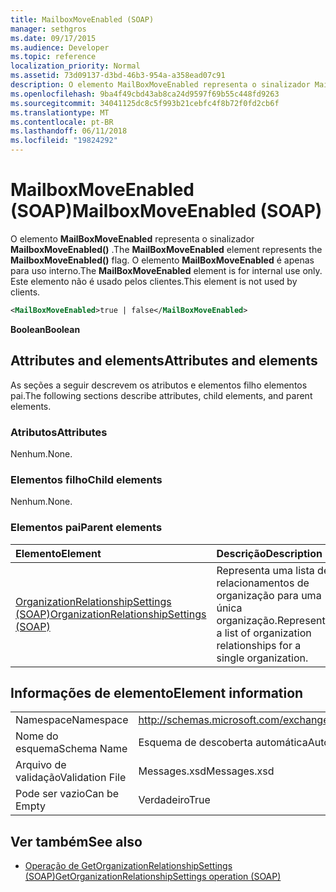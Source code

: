 ```yaml
---
title: MailboxMoveEnabled (SOAP)
manager: sethgros
ms.date: 09/17/2015
ms.audience: Developer
ms.topic: reference
localization_priority: Normal
ms.assetid: 73d09137-d3bd-46b3-954a-a358ead07c91
description: O elemento MailBoxMoveEnabled representa o sinalizador MailboxMoveEnabled(). O elemento MailBoxMoveEnabled é apenas para uso interno. Este elemento não é usado pelos clientes.
ms.openlocfilehash: 9ba4f49cbd43ab8ca24d9597f69b55c448fd9263
ms.sourcegitcommit: 34041125dc8c5f993b21cebfc4f8b72f0fd2cb6f
ms.translationtype: MT
ms.contentlocale: pt-BR
ms.lasthandoff: 06/11/2018
ms.locfileid: "19824292"
---
```

# <a name="mailboxmoveenabled-soap"></a><span data-ttu-id="3c9a1-105">MailboxMoveEnabled (SOAP)</span><span class="sxs-lookup"><span data-stu-id="3c9a1-105">MailboxMoveEnabled (SOAP)</span></span>

<span data-ttu-id="3c9a1-106">O elemento **MailBoxMoveEnabled** representa o sinalizador **MailboxMoveEnabled()** .</span><span class="sxs-lookup"><span data-stu-id="3c9a1-106">The **MailBoxMoveEnabled** element represents the **MailboxMoveEnabled()** flag.</span></span> <span data-ttu-id="3c9a1-107">O elemento **MailBoxMoveEnabled** é apenas para uso interno.</span><span class="sxs-lookup"><span data-stu-id="3c9a1-107">The **MailBoxMoveEnabled** element is for internal use only.</span></span> <span data-ttu-id="3c9a1-108">Este elemento não é usado pelos clientes.</span><span class="sxs-lookup"><span data-stu-id="3c9a1-108">This element is not used by clients.</span></span> 
  
```XML
<MailBoxMoveEnabled>true | false</MailBoxMoveEnabled>
```

<span data-ttu-id="3c9a1-109">**Boolean**</span><span class="sxs-lookup"><span data-stu-id="3c9a1-109">**Boolean**</span></span>

## <a name="attributes-and-elements"></a><span data-ttu-id="3c9a1-110">Attributes and elements</span><span class="sxs-lookup"><span data-stu-id="3c9a1-110">Attributes and elements</span></span>

<span data-ttu-id="3c9a1-111">As seções a seguir descrevem os atributos e elementos filho elementos pai.</span><span class="sxs-lookup"><span data-stu-id="3c9a1-111">The following sections describe attributes, child elements, and parent elements.</span></span>
  
### <a name="attributes"></a><span data-ttu-id="3c9a1-112">Atributos</span><span class="sxs-lookup"><span data-stu-id="3c9a1-112">Attributes</span></span>

<span data-ttu-id="3c9a1-113">Nenhum.</span><span class="sxs-lookup"><span data-stu-id="3c9a1-113">None.</span></span>
  
### <a name="child-elements"></a><span data-ttu-id="3c9a1-114">Elementos filho</span><span class="sxs-lookup"><span data-stu-id="3c9a1-114">Child elements</span></span>

<span data-ttu-id="3c9a1-115">Nenhum.</span><span class="sxs-lookup"><span data-stu-id="3c9a1-115">None.</span></span>
  
### <a name="parent-elements"></a><span data-ttu-id="3c9a1-116">Elementos pai</span><span class="sxs-lookup"><span data-stu-id="3c9a1-116">Parent elements</span></span>

|<span data-ttu-id="3c9a1-117">**Elemento**</span><span class="sxs-lookup"><span data-stu-id="3c9a1-117">**Element**</span></span>|<span data-ttu-id="3c9a1-118">**Descrição**</span><span class="sxs-lookup"><span data-stu-id="3c9a1-118">**Description**</span></span>|
|:-----|:-----|
|[<span data-ttu-id="3c9a1-119">OrganizationRelationshipSettings (SOAP)</span><span class="sxs-lookup"><span data-stu-id="3c9a1-119">OrganizationRelationshipSettings (SOAP)</span></span>](organizationrelationshipsettings-soap.md) <br/> |<span data-ttu-id="3c9a1-120">Representa uma lista de relacionamentos de organização para uma única organização.</span><span class="sxs-lookup"><span data-stu-id="3c9a1-120">Represents a list of organization relationships for a single organization.</span></span>  <br/> |
   
## <a name="element-information"></a><span data-ttu-id="3c9a1-121">Informações de elemento</span><span class="sxs-lookup"><span data-stu-id="3c9a1-121">Element information</span></span>

|||
|:-----|:-----|
|<span data-ttu-id="3c9a1-122">Namespace</span><span class="sxs-lookup"><span data-stu-id="3c9a1-122">Namespace</span></span>  <br/> |http://schemas.microsoft.com/exchange/2010/Autodiscover  <br/> |
|<span data-ttu-id="3c9a1-123">Nome do esquema</span><span class="sxs-lookup"><span data-stu-id="3c9a1-123">Schema Name</span></span>  <br/> |<span data-ttu-id="3c9a1-124">Esquema de descoberta automática</span><span class="sxs-lookup"><span data-stu-id="3c9a1-124">Autodiscover schema</span></span>  <br/> |
|<span data-ttu-id="3c9a1-125">Arquivo de validação</span><span class="sxs-lookup"><span data-stu-id="3c9a1-125">Validation File</span></span>  <br/> |<span data-ttu-id="3c9a1-126">Messages.xsd</span><span class="sxs-lookup"><span data-stu-id="3c9a1-126">Messages.xsd</span></span>  <br/> |
|<span data-ttu-id="3c9a1-127">Pode ser vazio</span><span class="sxs-lookup"><span data-stu-id="3c9a1-127">Can be Empty</span></span>  <br/> |<span data-ttu-id="3c9a1-128">Verdadeiro</span><span class="sxs-lookup"><span data-stu-id="3c9a1-128">True</span></span>  <br/> |
   
## <a name="see-also"></a><span data-ttu-id="3c9a1-129">Ver também</span><span class="sxs-lookup"><span data-stu-id="3c9a1-129">See also</span></span>

- [<span data-ttu-id="3c9a1-130">Operação de GetOrganizationRelationshipSettings (SOAP)</span><span class="sxs-lookup"><span data-stu-id="3c9a1-130">GetOrganizationRelationshipSettings operation (SOAP)</span></span>](getorganizationrelationshipsettings-operation-soap.md)


